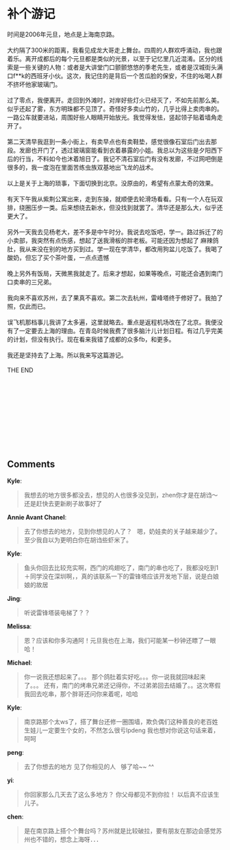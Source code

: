 # 补个游记

<div id="msgcns!9884D0A402622CB2!2320" class="bvMsg"><div>时间是2006年元旦，地点是上海南京路。</div>
<div> </div>
<div>大约隔了300米的距离，我看见成龙大哥走上舞台。四周的人群欢呼涌动，我也跟着乐。离开成都后的每个元旦都是类似的光景，以至于记忆里几近混淆。区分的线索是一些关键的人物：或者是大讲堂门口颤颤悠悠的季老先生，或者是汉城街头满口f**k的西班牙小伙。这次，我记住的是背后一个苦瓜脸的保安，不住的吆喝人群不挤坏他家玻璃门。</div>
<div> </div>
<div>过了零点，我便离开。走回到外滩时，对岸好些灯火已经灭了，不如先前那么美。似乎还起了雾，东方明珠都不见顶了。奇怪好多卖山竹的，几乎比得上卖肉串的。一路公车就要进站，周围好些人眼睛开始放光。我觉得发怯，竖起领子贴着墙角走开了。</div>
<div> </div>
<div>第二天清早我逛到一条小街上，有卖早点也有卖鞋垫，感觉很像石室后门出去那段。发廊也开门了，透过玻璃窗能看到衣着暴露的小姐。我总以为这些是夕阳西下后的行当，不料如今也沐着旭日了。我记不清石室后门有没有发廊，不过网吧倒是很多的，我一度泡在里面苦练虫族双基地出飞龙的战术。</div>
<div> </div>
<div>以上是关于上海的琐事，下面切换到北京。没原由的，希望有点蒙太奇的效果。</div>
<div> </div>
<div>有天下午我从紫荆公寓出来，走到东操，就顺便去轮滑场看看。只有一个人在玩双排，绕圈压步一类。后来想绕去新水，但没找到就罢了。清华还是那么大，似乎还更大了。</div>
<div> </div>
<div>另外一天我去见杨老大，差不多是中午时分。我说去吃饭吧，学一。路过拆迁了的小卖部，我突然有点伤感，想起了送我滑板的胖老板。可能还因为想起了 麻辣鸽肚，我从来没在别的地方买到过。学一现在学清华，都改用狗盆儿吃饭了。我喝了酸奶，但忘了买个茶叶蛋，一点点遗憾</div>
<div> </div>
<div>晚上另外有饭局，天微黑我就走了。后来才想起，如果等晚点，可能还会遇到南门口卖串的三兄弟。</div>
<div> </div>
<div>我向来不喜欢苏州，去了果真不喜欢。第二次去杭州，雷峰塔终于修好了。我拍了照，仅此而已。
<div> </div></div>
<div>误飞机那档事儿我讲了太多遍，这里就略去。重点是返程机场改在了北京。我便没有了一定要去上海的理由。在青岛时候我费了很多脑汁儿计划日程。有过几乎完美的计划，但没有执行。现在看来我错了成都的众多fb，和更多。</div>
<div> </div>
<div>我还是坚持去了上海。所以我来写这篇游记。</div>
<div> </div>
<div>THE END</div>
<div> </div>
<div> </div>
<div> </div>
<div> </div>
<div> </div>
<div> </div>
<div> </div>
<div> </div>
<div> </div>
<div> </div></div>

## Comments

**Kyle**:
> 我想去的地方很多都没去，想见的人也很多没见到，zhen你才是在胡诌～还是赶快去更新刷子故事好了

**Annie Avant Chanel**:
> 去了你想去的地方，见到你想见的人了？
 
嗯，奶娃卖的关子越来越少了。至少我自以为更明白你在胡诌些虾米了。

**Kyle**:
> 鱼头你回去比较充实啊，西门的鸡翅吃了，南门的串也吃了，我都没吃到1＋同学没在深圳啊，，真的该联系一下的雷锋塔应该开发地下层，说是白娘娘的故居

**Jing**:
> 听说雷锋塔装电梯了？？

**Melissa**:
> 恩？应该和你多沟通阿！元旦我也在上海，我们可能某一秒钟还瞟了一眼哈！

**Michael**:
> 你一说我还想起来了。。。
那个鸽肚着实好吃。。。你一说我就回味起来了。。。
还有，南门的烤串兄弟还记得你，不过弟弟回去结婚了。。这次寒假我回去吃串，那个胖哥还问你来着呢，哈哈

**Kyle**:
> 南京路那个太ws了，搭了舞台还修一圈围墙，欺负偶们这种善良的老百姓生娃儿一定要生个女的，不然怎么很亏lpdeng 我也想对你说这句话来着，呵呵

**peng**:
> 去了你想去的地方
见了你相见的人
 
够了哈~~ ^^

**yi**:
> 你回家那么几天去了这么多地方？
你父母都见不到你拉！
以后真不应该生儿子。

**chen**:
> 是在南京路上搭个个舞台吗？苏州就是比较破拉，要有朋友在那边会感觉苏州也不错的，想念上海呀．．．

